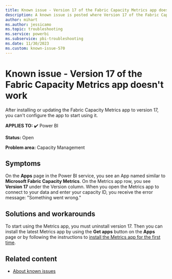 ```yaml
---
title: Known issue - Version 17 of the Fabric Capacity Metrics app doesn't work
description: A known issue is posted where Version 17 of the Fabric Capacity Metrics app doesn't work
author: mihart
ms.author: jessicamo
ms.topic: troubleshooting
ms.service: powerbi
ms.subservice: pbi-troubleshooting
ms.date: 11/30/2023
ms.custom: known-issue-570
---
```


# Known issue - Version 17 of the Fabric Capacity Metrics app doesn't work

After installing or updating the Fabric Capacity Metrics app to version 17, you can't configure the app to start using it.

**APPLIES TO:** ✔️ Power BI

**Status:** Open

**Problem area:** Capacity Management

## Symptoms

On the **Apps** page in the Power BI service, you see an App named similar to **Microsoft Fabric Capacity Metrics**.  On the Metrics app row, you see **Version 17** under the Version column. When you open the Metrics app to connect to your data and enter your capacity ID, you receive the error message: "Something went wrong."

## Solutions and workarounds

To start using the Metrics app, you must uninstall version 17. Then you can install the latest Metrics app by using the **Get apps** button on the **Apps** page or by following the instructions to [install the Metrics app for the first time](/fabric/enterprise/metrics-app-install?tabs=1st).

## Related content

- [About known issues](/power-bi/troubleshoot/known-issues/power-bi-known-issues)
